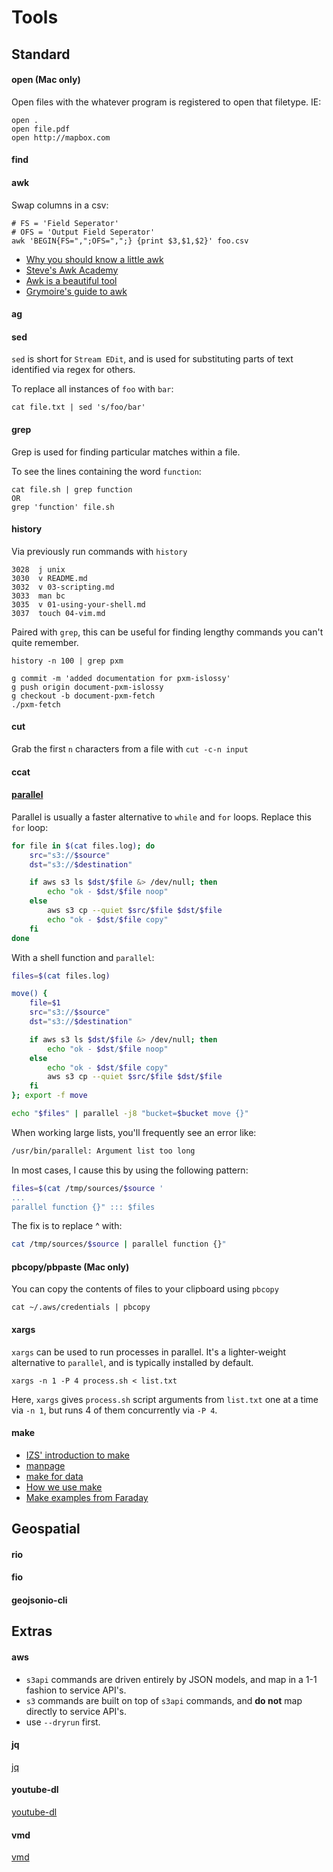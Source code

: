 
Tools
=====


Standard
--------

#### open (Mac only)

Open files with the whatever program is registered to open that filetype. IE:

    open .
    open file.pdf
    open http://mapbox.com


#### find

#### awk

Swap columns in a csv:

    # FS = 'Field Seperator'
    # OFS = 'Output Field Seperator'
    awk 'BEGIN{FS=",";OFS=",";} {print $3,$1,$2}' foo.csv

- [Why you should know a little awk](http://gregable.com/2010/09/why-you-should-know-just-little-awk.html)
- [Steve's Awk Academy](http://www.troubleshooters.com/codecorn/awk/index.htm)
- [Awk is a beautiful tool](http://www.eriwen.com/tools/awk-is-a-beautiful-tool/)
- [Grymoire's guide to awk](http://www.grymoire.com/Unix/Awk.html)
    
#### ag

#### sed

`sed` is short for `Stream EDit`, and is used for substituting parts of text identified via regex for others.

To replace all instances of `foo` with `bar`:

    cat file.txt | sed 's/foo/bar'


#### grep

Grep is used for finding particular matches within a file.

To see the lines containing the word `function`:

    cat file.sh | grep function
    OR
    grep 'function' file.sh


#### history

Via previously run commands with `history`

    3028  j unix
    3030  v README.md
    3032  v 03-scripting.md
    3033  man bc
    3035  v 01-using-your-shell.md
    3037  touch 04-vim.md

Paired with `grep`, this can be useful for finding lengthy commands you can't quite remember.

    history -n 100 | grep pxm

    g commit -m 'added documentation for pxm-islossy'
    g push origin document-pxm-islossy
    g checkout -b document-pxm-fetch
    ./pxm-fetch


#### cut

Grab the first `n` characters from a file with `cut -c-n input`

#### ccat

#### [parallel](https://www.gnu.org/software/parallel/)

Parallel is usually a faster alternative to `while` and `for` loops. Replace this `for` loop:

```bash
for file in $(cat files.log); do
    src="s3://$source"
    dst="s3://$destination"

    if aws s3 ls $dst/$file &> /dev/null; then
        echo "ok - $dst/$file noop"
    else
        aws s3 cp --quiet $src/$file $dst/$file
        echo "ok - $dst/$file copy"
    fi
done
```

With a shell function and `parallel`:

```bash
files=$(cat files.log)

move() {
    file=$1
    src="s3://$source"
    dst="s3://$destination"

    if aws s3 ls $dst/$file &> /dev/null; then
        echo "ok - $dst/$file noop"
    else
        echo "ok - $dst/$file copy"
        aws s3 cp --quiet $src/$file $dst/$file
    fi
}; export -f move

echo "$files" | parallel -j8 "bucket=$bucket move {}"
```

When working large lists, you'll frequently see an error like:

```bash
/usr/bin/parallel: Argument list too long
```

In most cases, I cause this by using the following pattern:
```bash
files=$(cat /tmp/sources/$source ' 
...
parallel function {}" ::: $files
```

The fix is to replace ^ with:
```bash
cat /tmp/sources/$source | parallel function {}"
```

#### pbcopy/pbpaste (Mac only)

You can copy the contents of files to your clipboard using `pbcopy`

    cat ~/.aws/credentials | pbcopy


#### xargs

`xargs` can be used to run processes in parallel. It's a lighter-weight alternative to `parallel`, and is typically installed by default.

    xargs -n 1 -P 4 process.sh < list.txt

Here, `xargs` gives `process.sh` script arguments from `list.txt` one at a time via `-n 1`, but runs 4 of them concurrently via `-P 4`.


#### make

- [IZS' introduction to make](https://gist.github.com/isaacs/62a2d1825d04437c6f08)
- [manpage](https://www.gnu.org/software/make/manual/make.html#Top)
- [make for data](http://mojodna.net/2015/01/07/make-for-data-using-make.html)
- [How we use make](https://segment.com/blog/how-we-use-make/)
- [Make examples from Faraday](https://github.com/faradayio/utility-landscape)


Geospatial
----------

#### rio

#### fio

#### geojsonio-cli


Extras
------

#### aws
  
- `s3api` commands are driven entirely by JSON models, and map in a 1-1 fashion to service API's.
- `s3` commands are built on top of `s3api` commands, and **do not** map directly to service API's.
- use `--dryrun` first.

#### jq

[jq](https://github.com/stedolan/jq)

#### youtube-dl

[youtube-dl](https://rg3.github.io/youtube-dl/)

#### vmd

[vmd](https://github.com/yoshuawuyts/vmd)
